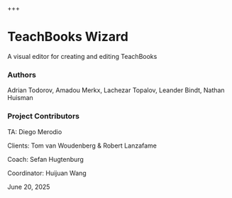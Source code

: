 +++
# TeachBooks Wizard

A visual editor for creating and editing TeachBooks

### Authors

Adrian Todorov, Amadou Merkx, Lachezar Topalov, Leander Bindt, Nathan Huisman

### Project Contributors

TA: Diego Merodio

Clients: Tom van Woudenberg & Robert Lanzafame

Coach: Sefan Hugtenburg

Coordinator: Huijuan Wang

June 20, 2025